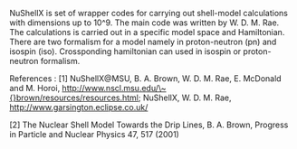 NuShellX is set of wrapper codes for carrying out shell-model calculations with dimensions up to 10^9. The main code was written by W. D. M. Rae. The calculations is carried 
out in a specific model space and Hamiltonian. There are two formalism for a model namely in proton-neutron (pn) and isospin (iso). Crossponding hamiltonian can used in isospin
or proton-neutron formalism.

References :
[1] NuShellX@MSU, B. A. Brown, W. D. M. Rae, E. McDonald and M. Horoi,
http://www.nscl.msu.edu/\~{}brown/resources/resources.html;
NuShellX, W. D. M. Rae, http://www.garsington.eclipse.co.uk/

[2] The Nuclear Shell Model Towards the Drip Lines,
B. A. Brown, Progress in Particle and Nuclear Physics 47, 517 (2001)
